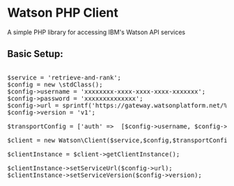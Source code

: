 # Watson PHP Client
A simple PHP library for accessing IBM's Watson API services


## Basic Setup:


<pre>

$service = 'retrieve-and-rank';
$config = new \stdClass();
$config->username = 'xxxxxxxx-xxxx-xxxx-xxxx-xxxxxxx';
$config->password = 'xxxxxxxxxxxxxx';
$config->url = sprintf('https://gateway.watsonplatform.net/%s/api',$service);
$config->version = 'v1';

$transportConfig = ['auth' =>  [$config->username, $config->password]];

$client = new Watson\Client($service,$config,$transportConfig);

$clientInstance = $client->getClientInstance();

$clientInstance->setServiceUrl($config->url);
$clientInstance->setServiceVersion($config->version);
